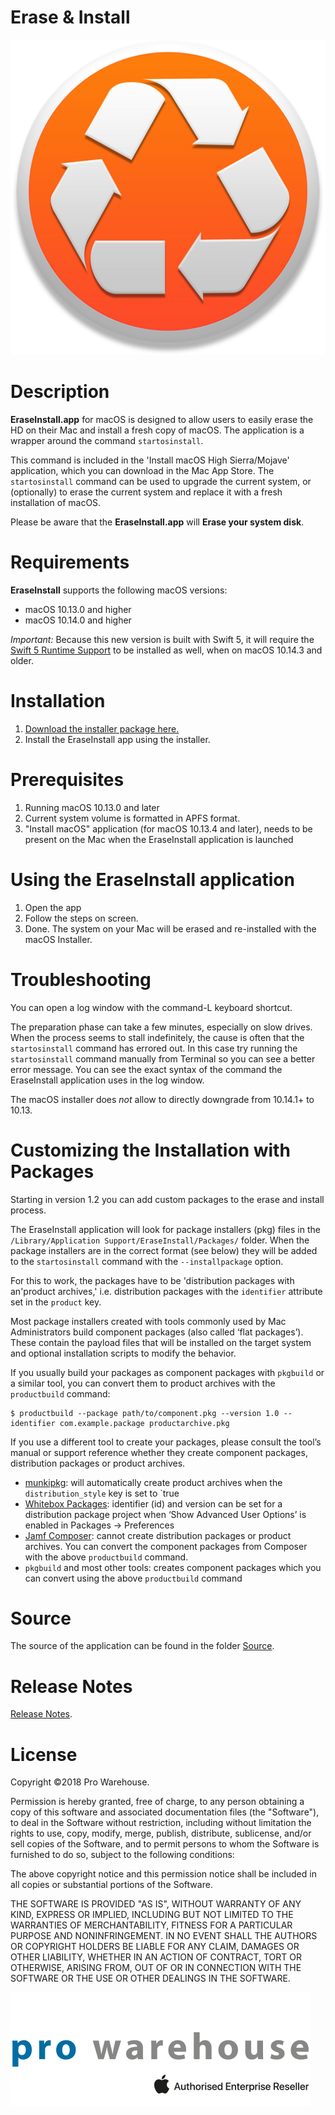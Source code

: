 # Erase & Install


![](./readMe_images/icon_512x512.png)


Description 
===================================

**EraseInstall.app** for macOS is designed to allow users to easily erase the HD on their Mac and install a fresh copy of macOS.
The application is a wrapper around the command `startosinstall`. 

This command is included in the 'Install macOS High Sierra/Mojave' application, which you can download in the Mac App Store. The `startosinstall` command can be used to upgrade the current system, or (optionally) to erase the current system and replace it with a fresh installation of macOS.

Please be aware that the **EraseInstall.app** will **Erase your system disk**.  

Requirements
===================================

**EraseInstall** supports the following macOS versions:

* macOS 10.13.0 and higher
* macOS 10.14.0 and higher

_Important:_
Because this new version is built with Swift 5, it will require the [Swift 5 Runtime Support](https://support.apple.com/kb/DL1998) to be installed as well, when on macOS 10.14.3 and older.

Installation
===================================

1. [Download the installer package here.](https://bitbucket.org/prowarehouse-nl/erase-install/downloads/)
2. Install the EraseInstall app using the installer. 

Prerequisites
===================================

1. Running macOS 10.13.0 and later
2. Current system volume is formatted in APFS format.
3. "Install macOS" application (for macOS 10.13.4 and later), needs to be present on the Mac when the EraseInstall application is launched

Using the EraseInstall application
===================================

1. Open the app
2. Follow the steps on screen. 
3. Done. The system on your Mac will be erased and re-installed with the macOS Installer.

Troubleshooting
===================================

You can open a log window with the command-L keyboard shortcut.

The preparation phase can take a few minutes, especially on slow drives. When the process seems to stall indefinitely, the cause is often that the `startosinstall` command has errored out. In this case try running the `startosinstall` command manually from Terminal so you can see a better error message. You can see the exact syntax of the command the EraseInstall application uses in the log window.

The macOS installer does _not_ allow to directly downgrade from 10.14.1+ to 10.13.

Customizing the Installation with Packages
===================================

Starting in version 1.2 you can add custom packages to the erase and install process.

The EraseInstall application will look for package installers (pkg) files in the `/Library/Application Support/EraseInstall/Packages/` folder. When the package installers are in the correct format (see below) they will be added to the `startosinstall` command with the `--installpackage` option. 

For this to work, the packages have to be 'distribution packages with an'product archives,' i.e. distribution packages with the `identifier` attribute set in the `product` key.

Most package installers created with tools commonly used by Mac Administrators build component packages (also called ‘flat packages’). These contain the payload files that will be installed on the target system and optional installation scripts to modify the behavior.

If you usually build your packages as component packages with `pkgbuild` or a similar tool, you can convert them to product archives with the `productbuild` command:

```
$ productbuild --package path/to/component.pkg --version 1.0 --identifier com.example.package productarchive.pkg
```

If you use a different tool to create your packages, please consult the tool’s manual or support reference whether they create component packages, distribution packages or product archives.
- [munkipkg](https://github.com/munki/munki-pkg): will automatically create product archives when the `distribution_style` key is set to `true
- [Whitebox Packages](http://s.sudre.free.fr/Software/Packages/about.html): identifier (id) and version can be set for a distribution package project when ‘Show Advanced User Options’ is enabled in Packages -> Preferences
- [Jamf Composer](https://www.jamf.com/products/jamf-composer/): cannot create distribution packages or product archives. You can convert the component packages from Composer with the above `productbuild` command.
- `pkgbuild` and most other tools: creates component packages which you can convert using the above `productbuild` command

Source
===================================

The source of the application can be found in the folder [Source](./Source/).

Release Notes
===================================
 
[Release Notes](./RELEASENOTES.md/).

License
===================================
Copyright ©2018 Pro Warehouse.

Permission is hereby granted, free of charge, to any person obtaining a copy
of this software and associated documentation files (the "Software"), to deal
in the Software without restriction, including without limitation the rights
to use, copy, modify, merge, publish, distribute, sublicense, and/or sell
copies of the Software, and to permit persons to whom the Software is
furnished to do so, subject to the following conditions:

The above copyright notice and this permission notice shall be included in all
copies or substantial portions of the Software.

THE SOFTWARE IS PROVIDED "AS IS", WITHOUT WARRANTY OF ANY KIND, EXPRESS OR
IMPLIED, INCLUDING BUT NOT LIMITED TO THE WARRANTIES OF MERCHANTABILITY,
FITNESS FOR A PARTICULAR PURPOSE AND NONINFRINGEMENT. IN NO EVENT SHALL THE
AUTHORS OR COPYRIGHT HOLDERS BE LIABLE FOR ANY CLAIM, DAMAGES OR OTHER
LIABILITY, WHETHER IN AN ACTION OF CONTRACT, TORT OR OTHERWISE, ARISING FROM,
OUT OF OR IN CONNECTION WITH THE SOFTWARE OR THE USE OR OTHER DEALINGS IN THE
SOFTWARE.

[![](./readMe_images/pro-logo-enterprise.png)](https://www.prowarehouse.nl)